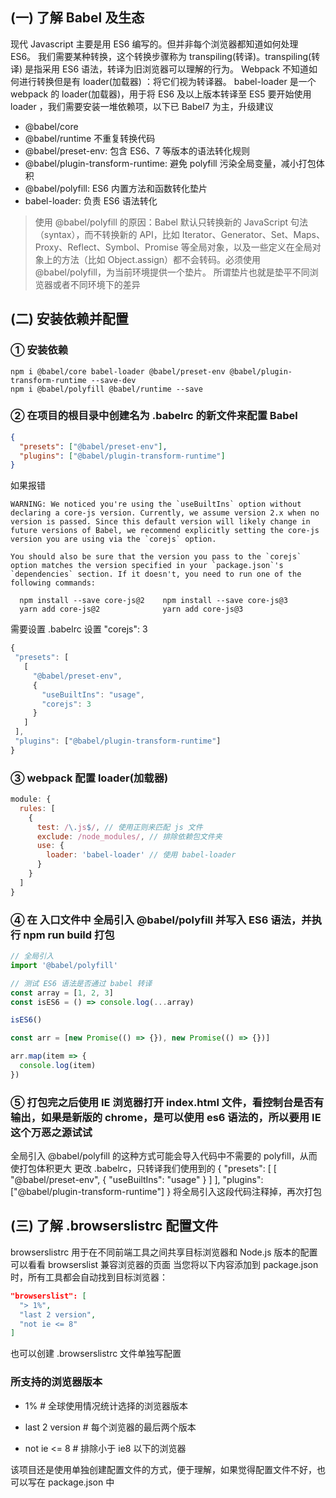 ## (一) 了解 Babel 及生态
现代 Javascript 主要是用 ES6 编写的。但并非每个浏览器都知道如何处理 ES6。 我们需要某种转换，这个转换步骤称为 transpiling(转译)。transpiling(转译) 是指采用 ES6 语法，转译为旧浏览器可以理解的行为。
Webpack 不知道如何进行转换但是有 loader(加载器) ：将它们视为转译器。
babel-loader 是一个 webpack 的 loader(加载器)，用于将 ES6 及以上版本转译至 ES5
要开始使用 loader ，我们需要安装一堆依赖项，以下已 Babel7 为主，升级建议

* @babel/core
* @babel/runtime 不重复转换代码
* @babel/preset-env: 包含 ES6、7 等版本的语法转化规则
* @babel/plugin-transform-runtime: 避免 polyfill 污染全局变量，减小打包体积
* @babel/polyfill: ES6 内置方法和函数转化垫片
* babel-loader: 负责 ES6 语法转化

> 使用 @babel/polyfill 的原因：Babel 默认只转换新的 JavaScript 句法（syntax），而不转换新的 API，比如 Iterator、Generator、Set、Maps、Proxy、Reflect、Symbol、Promise 等全局对象，以及一些定义在全局对象上的方法（比如 Object.assign）都不会转码。必须使用 @babel/polyfill，为当前环境提供一个垫片。
所谓垫片也就是垫平不同浏览器或者不同环境下的差异

## (二) 安装依赖并配置
### ① 安装依赖
`npm i @babel/core babel-loader @babel/preset-env @babel/plugin-transform-runtime --save-dev`  
`npm i @babel/polyfill @babel/runtime --save`
### ② 在项目的根目录中创建名为 .babelrc 的新文件来配置 Babel
```json
{
  "presets": ["@babel/preset-env"],
  "plugins": ["@babel/plugin-transform-runtime"]
}
```
如果报错  
```
WARNING: We noticed you're using the `useBuiltIns` option without declaring a core-js version. Currently, we assume version 2.x when no version is passed. Since this default version will likely change in future versions of Babel, we recommend explicitly setting the core-js version you are using via the `corejs` option. 
 
You should also be sure that the version you pass to the `corejs` option matches the version specified in your `package.json`'s `dependencies` section. If it doesn't, you need to run one of the following commands: 
 
  npm install --save core-js@2    npm install --save core-js@3 
  yarn add core-js@2              yarn add core-js@3
```
需要设置 .babelrc 设置 "corejs": 3
```javascript
{
 "presets": [
   [
     "@babel/preset-env",
     {
       "useBuiltIns": "usage",
       "corejs": 3
     }
   ]
 ],
 "plugins": ["@babel/plugin-transform-runtime"]
}
```

### ③ webpack 配置 loader(加载器)
```javascript
module: {
  rules: [
    {
      test: /\.js$/, // 使用正则来匹配 js 文件
      exclude: /node_modules/, // 排除依赖包文件夹
      use: {
        loader: 'babel-loader' // 使用 babel-loader
      }
    }
  ]
}
```
### ④ 在 入口文件中 全局引入 @babel/polyfill 并写入 ES6 语法，并执行 npm run build 打包
```javascript
// 全局引入
import '@babel/polyfill'

// 测试 ES6 语法是否通过 babel 转译
const array = [1, 2, 3]
const isES6 = () => console.log(...array)

isES6()

const arr = [new Promise(() => {}), new Promise(() => {})]

arr.map(item => {
  console.log(item)
})

```
### ⑤ 打包完之后使用 IE 浏览器打开 index.html 文件，看控制台是否有输出，如果是新版的 chrome，是可以使用 es6 语法的，所以要用 IE 这个万恶之源试试

全局引入 @babel/polyfill 的这种方式可能会导入代码中不需要的 polyfill，从而使打包体积更大
更改 .babelrc，只转译我们使用到的
{
  "presets": [
    [
      "@babel/preset-env",
      {
        "useBuiltIns": "usage"
      }
    ]
  ],
  "plugins": ["@babel/plugin-transform-runtime"]
}
将全局引入这段代码注释掉，再次打包

## (三) 了解 .browserslistrc 配置文件
browserslistrc 用于在不同前端工具之间共享目标浏览器和 Node.js 版本的配置
可以看看 browserslist 兼容浏览器的页面
当您将以下内容添加到 package.json 时，所有工具都会自动找到目标浏览器：
```json
"browserslist": [
  "> 1%",
  "last 2 version",
  "not ie <= 8"
]
```
也可以创建 .browserslistrc 文件单独写配置
### 所支持的浏览器版本

- 1% # 全球使用情况统计选择的浏览器版本

- last 2 version # 每个浏览器的最后两个版本

- not ie <= 8 # 排除小于 ie8 以下的浏览器

该项目还是使用单独创建配置文件的方式，便于理解，如果觉得配置文件不好，也可以写在 package.json 中